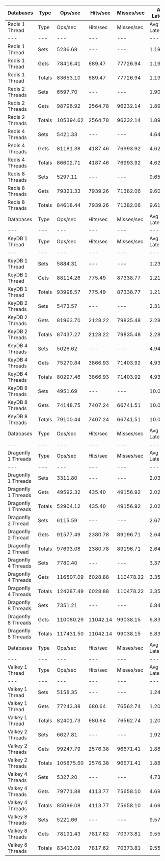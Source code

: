 | Databases | Type | Ops/sec | Hits/sec | Misses/sec | Avg Latency | p50 Latency | p99 Latency | p99.9 Latency | KB/sec |
| --- | --- | --- | --- | --- | --- | --- | --- | --- | --- |
| Redis 1 Thread | Type | Ops/sec | Hits/sec | Misses/sec | Avg Latency | p50 Latency | p99 Latency | p99.9 Latency | KB/sec |
| --- | --- | --- | --- | --- | --- | --- | --- | --- | --- |
Redis 1 Thread | Sets | 5236.68 | --- | --- | 1.19485 | 1.08700 | 2.23900 | 3.77500 | 2862.99 |
Redis 1 Thread | Gets | 78416.41 | 689.47 | 77726.94 | 1.19540 | 1.08700 | 2.23900 | 4.86300 | 3397.73 |
Redis 1 Thread | Totals | 83653.10 | 689.47 | 77726.94 | 1.19536 | 1.08700 | 2.23900 | 4.79900 | 6260.72 |
Redis 2 Threads | Sets | 6597.70 | --- | --- | 1.90547 | 1.79100 | 3.35900 | 9.47100 | 3607.10 |
Redis 2 Threads | Gets | 98796.92 | 2564.78 | 96232.14 | 1.89670 | 1.78300 | 3.35900 | 9.72700 | 5133.85 |
Redis 2 Threads | Totals | 105394.62 | 2564.78 | 96232.14 | 1.89725 | 1.78300 | 3.35900 | 9.72700 | 8740.95 |
Redis 4 Threads | Sets | 5421.33 | --- | --- | 4.64361 | 4.54300 | 9.08700 | 18.17500 | 2963.95 |
Redis 4 Threads | Gets | 81181.38 | 4187.46 | 76993.92 | 4.62040 | 4.54300 | 9.08700 | 14.97500 | 5264.58 |
Redis 4 Threads | Totals | 86602.71 | 4187.46 | 76993.92 | 4.62186 | 4.54300 | 9.08700 | 15.16700 | 8228.53 |
Redis 8 Threads | Sets | 5297.11 | --- | --- | 9.65552 | 9.34300 | 20.60700 | 43.26300 | 2896.04 |
Redis 8 Threads | Gets | 79321.33 | 7939.26 | 71382.06 | 9.60739 | 9.34300 | 20.35100 | 42.49500 | 7079.10 |
Redis 8 Threads | Totals | 84618.44 | 7939.26 | 71382.06 | 9.61040 | 9.34300 | 20.35100 | 42.49500 | 9975.15 |
| Databases | Type | Ops/sec | Hits/sec | Misses/sec | Avg Latency | p50 Latency | p99 Latency | p99.9 Latency | KB/sec |
| --- | --- | --- | --- | --- | --- | --- | --- | --- | --- |
| KeyDB 1 Thread | Type | Ops/sec | Hits/sec | Misses/sec | Avg Latency | p50 Latency | p99 Latency | p99.9 Latency | KB/sec |
| --- | --- | --- | --- | --- | --- | --- | --- | --- | --- |
KeyDB 1 Thread | Sets | 5884.31 | --- | --- | 1.23467 | 1.29500 | 2.09500 | 8.25500 | 3217.06 |
KeyDB 1 Thread | Gets | 88114.26 | 775.49 | 87338.77 | 1.21242 | 1.28700 | 2.01500 | 5.11900 | 3818.31 |
KeyDB 1 Thread | Totals | 93998.57 | 775.49 | 87338.77 | 1.21381 | 1.28700 | 2.02300 | 5.50300 | 7035.37 |
KeyDB 2 Threads | Sets | 5473.57 | --- | --- | 2.31028 | 2.14300 | 4.51100 | 10.87900 | 2992.51 |
KeyDB 2 Threads | Gets | 81963.70 | 2128.22 | 79835.48 | 2.28669 | 2.14300 | 4.41500 | 10.81500 | 4259.36 |
KeyDB 2 Threads | Totals | 87437.27 | 2128.22 | 79835.48 | 2.28817 | 2.14300 | 4.44700 | 10.87900 | 7251.87 |
KeyDB 4 Threads | Sets | 5026.62 | --- | --- | 4.94157 | 4.83100 | 9.91900 | 16.76700 | 2748.16 |
KeyDB 4 Threads | Gets | 75270.84 | 3866.93 | 71403.92 | 4.93206 | 4.83100 | 9.85500 | 16.19100 | 4873.41 |
KeyDB 4 Threads | Totals | 80297.46 | 3866.93 | 71403.92 | 4.93266 | 4.83100 | 9.85500 | 16.25500 | 7621.57 |
KeyDB 8 Threads | Sets | 4951.69 | --- | --- | 10.06817 | 9.79100 | 22.14300 | 44.79900 | 2707.19 |
KeyDB 8 Threads | Gets | 74148.75 | 7407.24 | 66741.51 | 10.06161 | 9.79100 | 21.88700 | 44.54300 | 6610.28 |
KeyDB 8 Threads | Totals | 79100.44 | 7407.24 | 66741.51 | 10.06202 | 9.79100 | 22.01500 | 44.54300 | 9317.47 |
| Databases | Type | Ops/sec | Hits/sec | Misses/sec | Avg Latency | p50 Latency | p99 Latency | p99.9 Latency | KB/sec |
| --- | --- | --- | --- | --- | --- | --- | --- | --- | --- |
| Dragonfly 1 Threads | Type | Ops/sec | Hits/sec | Misses/sec | Avg Latency | p50 Latency | p99 Latency | p99.9 Latency | KB/sec |
| --- | --- | --- | --- | --- | --- | --- | --- | --- | --- |
Dragonfly 1 Threads | Sets | 3311.80 | --- | --- | 2.03856 | 1.80700 | 4.60700 | 8.44700 | 1810.62 |
Dragonfly 1 Threads | Gets | 49592.32 | 435.40 | 49156.92 | 2.02503 | 1.79900 | 4.47900 | 7.80700 | 2148.48 |
Dragonfly 1 Threads | Totals | 52904.12 | 435.40 | 49156.92 | 2.02588 | 1.79900 | 4.47900 | 7.87100 | 3959.10 |
Dragonfly 2 Thread | Sets | 6115.59 | --- | --- | 2.67450 | 2.62300 | 7.83900 | 13.82300 | 3343.51 |
Dragonfly 2 Thread | Gets | 91577.49 | 2380.78 | 89196.71 | 2.64753 | 2.62300 | 7.42300 | 13.37500 | 4760.42 |
Dragonfly 2 Thread | Totals | 97693.08 | 2380.78 | 89196.71 | 2.64922 | 2.62300 | 7.42300 | 13.43900 | 8103.94 |
Dragonfly 4 Threads | Sets | 7780.40 | --- | --- | 3.37217 | 3.56700 | 8.38300 | 17.27900 | 4253.71 |
Dragonfly 4 Threads | Gets | 116507.09 | 6028.88 | 110478.22 | 3.35833 | 3.55100 | 8.19100 | 17.02300 | 7565.13 |
Dragonfly 4 Threads | Totals | 124287.49 | 6028.88 | 110478.22 | 3.35919 | 3.55100 | 8.25500 | 17.15100 | 11818.83 |
Dragonfly 8 Threads | Sets | 7351.21 | --- | --- | 6.84930 | 6.39900 | 22.65500 | 58.36700 | 4019.06 |
Dragonfly 8 Threads | Gets | 110080.29 | 11042.14 | 99038.15 | 6.83889 | 6.39900 | 22.39900 | 58.87900 | 9836.40 |
Dragonfly 8 Threads | Totals | 117431.50 | 11042.14 | 99038.15 | 6.83954 | 6.39900 | 22.39900 | 58.87900 | 13855.46 |
| Databases | Type | Ops/sec | Hits/sec | Misses/sec | Avg Latency | p50 Latency | p99 Latency | p99.9 Latency | KB/sec |
| --- | --- | --- | --- | --- | --- | --- | --- | --- | --- |
| Valkey 1 Thread | Type | Ops/sec | Hits/sec | Misses/sec | Avg Latency | p50 Latency | p99 Latency | p99.9 Latency | KB/sec |
| --- | --- | --- | --- | --- | --- | --- | --- | --- | --- |
Valkey 1 Thread | Sets | 5158.35 | --- | --- | 1.24435 | 1.09500 | 2.38300 | 11.71100 | 2820.16 |
Valkey 1 Thread | Gets | 77243.38 | 680.64 | 76562.74 | 1.20720 | 1.09500 | 2.07900 | 5.21500 | 3347.65 |
Valkey 1 Thread | Totals | 82401.73 | 680.64 | 76562.74 | 1.20953 | 1.09500 | 2.14300 | 5.85500 | 6167.81 |
Valkey 2 Threads | Sets | 6627.81 | --- | --- | 1.92848 | 1.79100 | 3.37500 | 13.56700 | 3623.56 |
Valkey 2 Threads | Gets | 99247.79 | 2576.38 | 96671.41 | 1.88568 | 1.79100 | 3.31100 | 9.72700 | 5157.23 |
Valkey 2 Threads | Totals | 105875.60 | 2576.38 | 96671.41 | 1.88836 | 1.79100 | 3.31100 | 10.23900 | 8780.79 |
Valkey 4 Threads | Sets | 5327.20 | --- | --- | 4.73861 | 4.60700 | 9.27900 | 19.96700 | 2912.49 |
Valkey 4 Threads | Gets | 79771.88 | 4113.77 | 75658.10 | 4.69327 | 4.60700 | 9.15100 | 14.97500 | 5172.68 |
Valkey 4 Threads | Totals | 85099.08 | 4113.77 | 75658.10 | 4.69611 | 4.60700 | 9.15100 | 15.16700 | 8085.18 |
Valkey 8 Threads | Sets | 5221.66 | --- | --- | 9.57168 | 9.34300 | 20.09500 | 41.21500 | 2854.79 |
Valkey 8 Threads | Gets | 78191.43 | 7817.62 | 70373.81 | 9.55278 | 9.34300 | 19.83900 | 42.23900 | 6973.97 |
Valkey 8 Threads | Totals | 83413.09 | 7817.62 | 70373.81 | 9.55396 | 9.34300 | 19.83900 | 42.23900 | 9828.75 |
